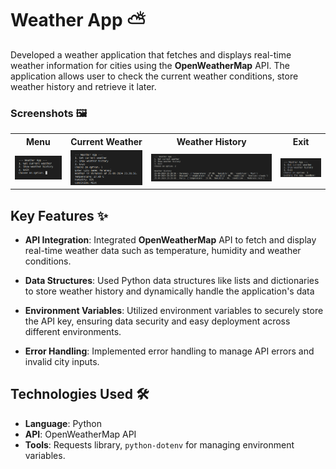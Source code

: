 # Weather App ⛅️

Developed a weather application that fetches and displays real-time weather information for cities using the <strong>OpenWeatherMap</strong> API. The application allows user to check the current weather conditions, store weather history and retrieve it later. 

### Screenshots 🖼️
<table>
    <tr>
        <th>Menu</th>
        <th>Current Weather</th>
        <th>Weather History</th>
        <th>Exit</th>
    </tr>
    <tr>
        <td>
            <img src="./screenshots/screen_shot_1.png" />
        </td>
        <td>
            <img src="./screenshots/screen_shot_2.png" />
        </td>
        <td>
            <img src="./screenshots/screen_shot_3.png" />
        </td>
        <td>
            <img src="./screenshots/screen_shot_4.png" />
        </td>
    </tr>
</table>

## Key Features ✨
- **API Integration**: Integrated <strong>OpenWeatherMap</strong> API to fetch and display real-time weather data such as temperature, humidity and weather conditions.

- **Data Structures**: Used Python data structures like lists and dictionaries to store weather history and dynamically handle the application's data

- **Environment Variables**: Utilized environment variables to securely store the API key, ensuring data security and easy deployment across different environments.

- **Error Handling**: Implemented error handling to manage API errors and invalid city inputs.

## Technologies Used 🛠️
- **Language**: Python
- **API**: OpenWeatherMap API
- **Tools**: Requests library, ``python-dotenv`` for managing environment variables.
